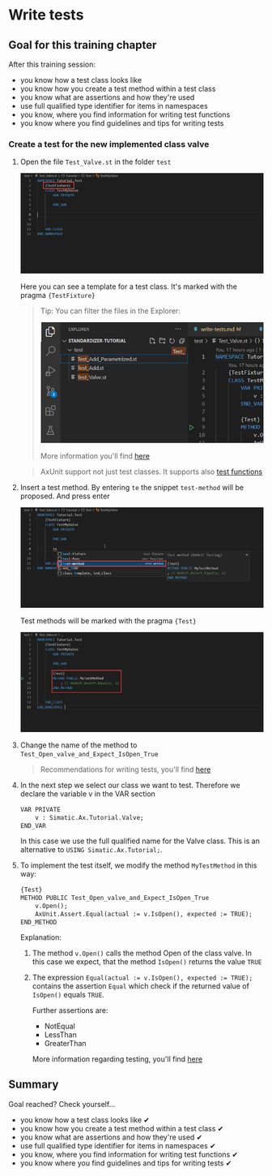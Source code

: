 # Write tests

## Goal for this training chapter

After this training session:

- you know how a test class looks like
- you know how you create a test method within a test class
- you know what are assertions and how they're used
- use full qualified type identifier for items in namespaces
- you know, where you find information for writing test functions
- you know where you find guidelines and tips for writing tests 

### Create a test for the new implemented class valve

1. Open the file `Test_Valve.st` in the folder `test`

    ![drawing](./images/test_fixture.png)

    Here you can see a template for a test class. It's marked with the pragma `{TestFixture}`

    > Tip: You can filter the files in the Explorer: 
    >
    > ![drawing](./images/filer.png) 
    > 
    > More information you'll find [here](https://code.visualstudio.com/docs/getstarted/userinterface#_explorer)

    > AxUnit support not just test classes. It supports also [test functions](https://console.prod.ax.siemens.cloud/docs/axunit#how-to-write-unit-tests)

1. Insert a test method. By entering `te` the snippet `test-method` will be proposed. And press enter

    ![drawing](./images/testmethod.png)

    Test methods will be marked with the pragma `{Test}`

    ![drawing](./images/testmethod2.png)

1. Change the name of the method to `Test_Open_valve_and_Expect_IsOpen_True`

    > Recommendations for writing tests, you'll find [here](https://console.prod.ax.siemens.cloud/docs/axunit#guidelines-and-tips-for-writing-tests)

1. In the next step we select our class we want to test. Therefore we declare the variable v in the VAR section

    ```iec-st
    VAR PRIVATE
        v : Simatic.Ax.Tutorial.Valve;
    END_VAR
    ```

    In this case we use the full qualified name for the Valve class. This is an alternative to `USING Simatic.Ax.Tutorial;`.

1. To implement the test itself, we modify the method `MyTestMethod` in this way:

    ```iec-st
    {Test}
    METHOD PUBLIC Test_Open_valve_and_Expect_IsOpen_True
        v.Open();
        AxUnit.Assert.Equal(actual := v.IsOpen(), expected := TRUE);
    END_METHOD
    ```

    Explanation:

    1. The method `v.Open()` calls the method Open of the class valve. In this case we expect, that the method `IsOpen()` returns the value `TRUE`

    1. The expression `Equal(actual := v.IsOpen(), expected := TRUE);` contains the assertion `Equal` which check if the returned value of `IsOpen()` equals `TRUE`.

        Further assertions are:
        - NotEqual
        - LessThan
        - GreaterThan
  
        More information regarding testing, you'll find [here]([./images/test_fixture.png](https://console.prod.ax.siemens.cloud/docs/axunit))




## Summary

Goal reached? Check yourself...

- you know how a test class looks like ✔
- you know how you create a test method within a test class ✔
- you know what are assertions and how they're used ✔
- use full qualified type identifier for items in namespaces ✔
- you know, where you find information for writing test functions ✔
- you know where you find guidelines and tips for writing tests ✔

 

